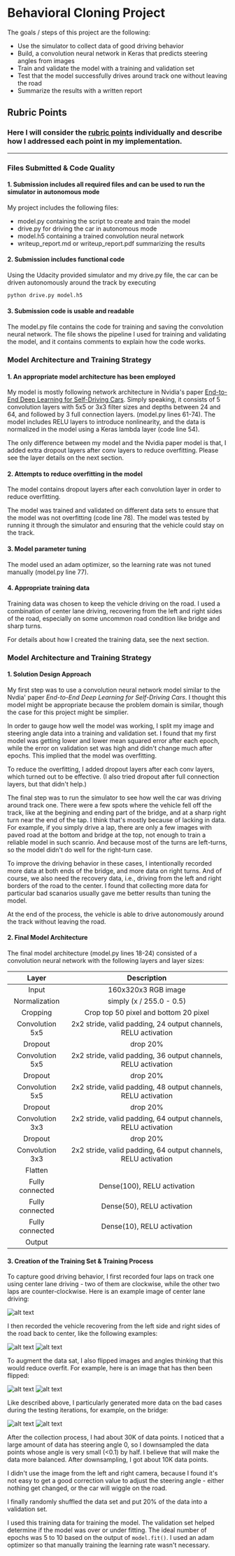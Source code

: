 # **Behavioral Cloning Project**

The goals / steps of this project are the following:
* Use the simulator to collect data of good driving behavior
* Build, a convolution neural network in Keras that predicts steering angles from images
* Train and validate the model with a training and validation set
* Test that the model successfully drives around track one without leaving the road
* Summarize the results with a written report


[//]: # (Image References)

[center]: ./examples/center.jpg
[left_side]: ./examples/left_side.jpg
[right_side]: ./examples/right_side.jpg
[before_flip]: ./examples/before_flip.jpg
[after_flip]: ./examples/after_flip.jpg
[bridge1]: ./examples/bridge1.jpg
[bridge2]: ./examples/bridge2.jpg

## Rubric Points
### Here I will consider the [rubric points](https://review.udacity.com/#!/rubrics/432/view) individually and describe how I addressed each point in my implementation.  

---
### Files Submitted & Code Quality

#### 1. Submission includes all required files and can be used to run the simulator in autonomous mode

My project includes the following files:
* model.py containing the script to create and train the model
* drive.py for driving the car in autonomous mode
* model.h5 containing a trained convolution neural network 
* writeup_report.md or writeup_report.pdf summarizing the results

#### 2. Submission includes functional code
Using the Udacity provided simulator and my drive.py file, the car can be driven autonomously around the track by executing 
```sh
python drive.py model.h5
```

#### 3. Submission code is usable and readable

The model.py file contains the code for training and saving the convolution neural network. The file shows the pipeline I used for training and validating the model, and it contains comments to explain how the code works.

### Model Architecture and Training Strategy

#### 1. An appropriate model architecture has been employed

My model is mostly following network architecture in Nvidia's paper [End-to-End Deep Learning for Self-Driving Cars](https://devblogs.nvidia.com/parallelforall/deep-learning-self-driving-cars/). Simply speaking, it consists of 5 convolution layers with 5x5 or 3x3 filter sizes and depths between 24 and 64, and followed by 3 full connection layers. (model.py lines 61-74). The model includes RELU layers to introduce nonlinearity, and the data is normalized in the model using a Keras lambda layer (code line 54).

The only difference between my model and the Nvidia paper model is that, I added extra dropout layers after conv layers to reduce overfitting. Please see the layer details on the next section.

#### 2. Attempts to reduce overfitting in the model

The model contains dropout layers after each convolution layer in order to reduce overfitting. 

The model was trained and validated on different data sets to ensure that the model was not overfitting (code line 78). The model was tested by running it through the simulator and ensuring that the vehicle could stay on the track.

#### 3. Model parameter tuning

The model used an adam optimizer, so the learning rate was not tuned manually (model.py line 77).

#### 4. Appropriate training data

Training data was chosen to keep the vehicle driving on the road. I used a combination of center lane driving, recovering from the left and right sides of the road, especially on some uncommon road condition like bridge and sharp turns.

For details about how I created the training data, see the next section. 

### Model Architecture and Training Strategy

#### 1. Solution Design Approach

My first step was to use a convolution neural network model similar to the Nvdia' paper *End-to-End Deep Learning for Self-Driving Cars*. I thought this model might be appropriate because the problem domain is similar, though the case for this project might be simplier.

In order to gauge how well the model was working, I split my image and steering angle data into a training and validation set. I found that my first model was getting lower and lower mean squared error after each epoch, while the error on validation set was high and didn't change much after epochs. This implied that the model was overfitting. 

To reduce the overfitting, I added dropout layers after each conv layers, which turned out to be effective. (I also tried dropout after full connection layers, but that didn't help.)

The final step was to run the simulator to see how well the car was driving around track one. There were a few spots where the vehicle fell off the track, like at the begining and ending part of the bridge, and at a sharp right turn near the end of the tap. I think that's mostly because of lacking in data. For example, if you simply drive a lap, there are only a few images with paved road at the bottom and bridge at the top, not enough to train a reliable model in such scanrio. And because most of the turns are left-turns, so the model didn't do well for the right-turn case.

To improve the driving behavior in these cases, I intentionally recorded more data at both ends of the bridge, and more data on right turns. And of course, we also need the recovery data, i.e., driving from the left and right borders of the road to the center. I found that collecting more data for particular bad scanarios usually gave me better results than tuning the model.

At the end of the process, the vehicle is able to drive autonomously around the track without leaving the road.

#### 2. Final Model Architecture

The final model architecture (model.py lines 18-24) consisted of a convolution neural network with the following layers and layer sizes:

| Layer         		      |     Description	        					| 
|:---------------------:|:---------------------------------------------:| 
| Input         		    | 160x320x3 RGB image   							| 
| Normalization         | simply (x / 255.0 - 0.5)            |
| Cropping              | Crop top 50 pixel and bottom 20 pixel |
| Convolution 5x5     	| 2x2 stride, valid padding, 24 output channels, RELU activation 	|
| Dropout               | drop 20%              |
| Convolution 5x5	      | 2x2 stride, valid padding, 36 output channels, RELU activation    |
| Dropout               | drop 20%              |
| Convolution 5x5     	| 2x2 stride, valid padding, 48 output channels, RELU activation 	|
| Dropout               | drop 20%              |
| Convolution 3x3     	| 2x2 stride, valid padding, 64 output channels, RELU activation 	|
| Dropout               | drop 20%              |
| Convolution 3x3     	| 2x2 stride, valid padding, 64 output channels, RELU activation 	|
| Flatten               |        | 
| Fully connected		    | Dense(100), RELU activation      |
| Fully connected		    | Dense(50), RELU activation       |
| Fully connected		    | Dense(10), RELU activation       |
| Output                     |                        |

#### 3. Creation of the Training Set & Training Process

To capture good driving behavior, I first recorded four laps on track one using center lane driving - two of them are clockwise, while the other two laps are counter-clockwise. Here is an example image of center lane driving:

![alt text][center]

I then recorded the vehicle recovering from the left side and right sides of the road back to center, like the following examples:

![alt text][left_side]
![alt text][right_side]

To augment the data sat, I also flipped images and angles thinking that this would reduce overfit. For example, here is an image that has then been flipped:

![alt text][before_flip]
![alt text][after_flip]

Like described above, I particularly generated more data on the bad cases during the testing iterations, for example, on the bridge:

![alt text][bridge1]
![alt text][bridge2]

After the collection process, I had about 30K of data points. I noticed that a large amount of data has steering angle 0, so I downsampled the data points whose angle is very small (<0.1) by half. I believe that will make the data more balanced. After downsampling, I got about 10K data points.

I didn't use the image from the left and right camera, because I found it's not easy to get a good correction value to adjust the steering angle - either nothing get changed, or the car will wiggle on the road.

I finally randomly shuffled the data set and put 20% of the data into a validation set. 

I used this training data for training the model. The validation set helped determine if the model was over or under fitting. The ideal number of epochs was 5 to 10 based on the output of `model.fit()`. I used an adam optimizer so that manually training the learning rate wasn't necessary.
